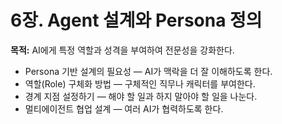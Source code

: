 # 6장. Agent 설계와 Persona 정의
**목적:** AI에게 특정 역할과 성격을 부여하여 전문성을 강화한다.

- Persona 기반 설계의 필요성 — AI가 맥락을 더 잘 이해하도록 한다.
- 역할(Role) 구체화 방법 — 구체적인 직무나 캐릭터를 부여한다.
- 경계 지점 설정하기 — 해야 할 일과 하지 말아야 할 일을 나눈다.
- 멀티에이전트 협업 설계 — 여러 AI가 협력하도록 한다.